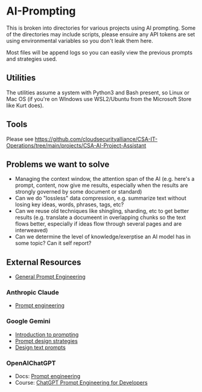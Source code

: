 # AI-Prompting

This is broken into directories for various projects using AI prompting. Some of the directories may include scripts, please ensuire any API tokens are set using environmental variables so you don't leak them here.

Most files will be append logs so you can easily view the previous prompts and strategies used.

## Utilities

The utilities assume a system with Python3 and Bash present, so Linux or Mac OS (if you're on WIndows use WSL2/Ubuntu from the Microsoft Store like Kurt does).

## Tools

Please see https://github.com/cloudsecurityalliance/CSA-IT-Operations/tree/main/projects/CSA-AI-Project-Assistant

## Problems we want to solve

* Managing the context window, the attention span of the AI (e.g. here's a prompt, content, now give me results, especially when the results are strongly governed by some document or standard)
* Can we do "lossless" data compression, e.g. summarize text without losing key ideas, words, phrases, tags, etc?
* Can we reuse old techniques like shingling, sharding, etc to get better results (e.g. translate a documeent in overlapping chunks so the text flows better, especially if ideas flow through several pages and are interweaved)
* Can we determine the level of knowledge/exerptise an AI model has in some topic? Can it self report?

## External Resources

* [General Prompt Engineering](https://www.promptingguide.ai/)

### Anthropic Claude

* [Prompt engineering](https://docs.anthropic.com/claude/docs/prompt-engineering)

### Google Gemini

* [Introduction to prompting](https://cloud.google.com/vertex-ai/generative-ai/docs/learn/prompts/introduction-prompt-design)
* [Prompt design strategies](https://ai.google.dev/gemini-api/docs/prompting-strategies)
* [Design text prompts](https://cloud.google.com/vertex-ai/generative-ai/docs/text/text-prompts)

### OpenAIChatGPT

* Docs: [Prompt engineering](https://platform.openai.com/docs/guides/prompt-engineering)
* Course: [ChatGPT Prompt Engineering for Developers](https://www.deeplearning.ai/short-courses/chatgpt-prompt-engineering-for-developers/)
